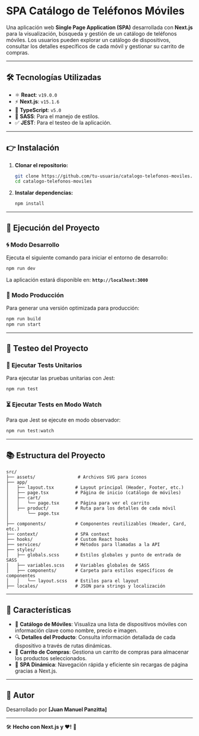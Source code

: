 # **SPA Catálogo de Teléfonos Móviles**

Una aplicación web **Single Page Application (SPA)** desarrollada con **Next.js** para la visualización, búsqueda y gestión de un catálogo de teléfonos móviles. Los usuarios pueden explorar un catálogo de dispositivos, consultar los detalles específicos de cada móvil y gestionar su carrito de compras.

---

## **🛠 Tecnologías Utilizadas**
- ⚛️ **React**: `v19.0.0`
- ⚡ **Next.js**: `v15.1.6`
- 🔹 **TypeScript**: `v5.0`
- 🎨 **SASS**: Para el manejo de estilos.
- ✅ **JEST**: Para el testeo de la aplicación.

---

## **👉 Instalación**

1. **Clonar el repositorio:**
   ```bash
   git clone https://github.com/tu-usuario/catalogo-telefonos-moviles.git
   cd catalogo-telefonos-moviles
   ```

2. **Instalar dependencias:**
   ```bash
   npm install
   ```

---

## **🌟 Ejecución del Proyecto**

### **🌀 Modo Desarrollo**
Ejecuta el siguiente comando para iniciar el entorno de desarrollo:
```bash
npm run dev
```
La aplicación estará disponible en: **`http://localhost:3000`**

### **🌟 Modo Producción**
Para generar una versión optimizada para producción:
```bash
npm run build
npm run start
```

---

## **🔧 Testeo del Proyecto**

### **🔢 Ejecutar Tests Unitarios**
Para ejecutar las pruebas unitarias con Jest:
```bash
npm run test
```

### **⏳ Ejecutar Tests en Modo Watch**
Para que Jest se ejecute en modo observador:
```bash
npm run test:watch
```

---

## **📚 Estructura del Proyecto**

```plaintext
src/
├── assets/                # Archivos SVG para íconos
├── app/
│   ├── layout.tsx        # Layout principal (Header, Footer, etc.)
│   ├── page.tsx          # Página de inicio (catálogo de móviles)
│   ├── cart/
│   │   └── page.tsx      # Página para ver el carrito
│   ├── product/          # Ruta para los detalles de cada móvil
│       └── page.tsx
│
├── components/           # Componentes reutilizables (Header, Card, etc.)
├── context/              # SPA context
├── hooks/                # Custom React hooks
├── services/             # Métodos para llamadas a la API
├── styles/
│   ├── globals.scss      # Estilos globales y punto de entrada de SASS
│   ├── variables.scss    # Variables globales de SASS
│   ├── components/       # Carpeta para estilos específicos de componentes
│   │   └── layout.scss   # Estilos para el layout
├── locales/              # JSON para strings y localización
```

---

## **🚀 Características**

- 📱 **Catálogo de Móviles**: Visualiza una lista de dispositivos móviles con información clave como nombre, precio e imagen.
- 🔍 **Detalles del Producto**: Consulta información detallada de cada dispositivo a través de rutas dinámicas.
- 🛒 **Carrito de Compras**: Gestiona un carrito de compras para almacenar los productos seleccionados.
- 🚀 **SPA Dinámica**: Navegación rápida y eficiente sin recargas de página gracias a Next.js.

---

## **👥 Autor**

Desarrollado por **[Juan Manuel Panzitta]** 
 
---

🛠 **Hecho con Next.js y ❤️!** 🚀

